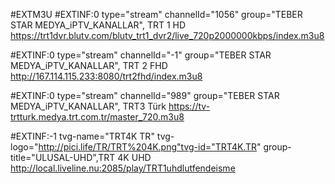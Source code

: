 #EXTM3U
#EXTINF:0 type="stream" channelId="1056" group="TEBER STAR MEDYA_iPTV_KANALLAR", TRT 1 HD
https://trt1dvr.blutv.com/blutv_trt1_dvr2/live_720p2000000kbps/index.m3u8

#EXTINF:0 type="stream" channelId="-1" group="TEBER STAR MEDYA_iPTV_KANALLAR", TRT 2 FHD
http://167.114.115.233:8080/trt2fhd/index.m3u8

#EXTINF:0 type="stream" channelId="989" group="TEBER STAR MEDYA_iPTV_KANALLAR", TRT3 Türk
https://tv-trtturk.medya.trt.com.tr/master_720.m3u8

#EXTINF:-1 tvg-name="TRT4K TR" tvg-logo="http://pici.life/TR/TRT%204K.png"tvg-id="TRT4K.TR" group-title="ULUSAL-UHD",TRT 4K UHD
http://local.liveline.nu:2085/play/TRT1uhdlutfendeisme

